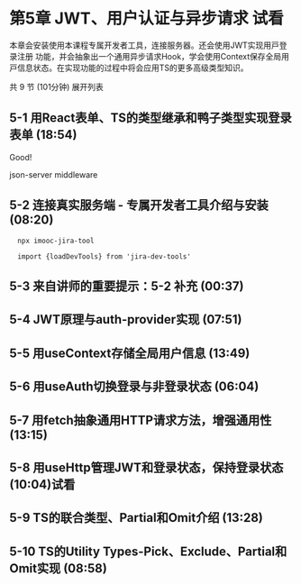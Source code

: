 # 第5章 JWT、用户认证与异步请求 试看
本章会安装使⽤本课程专属开发者⼯具，连接服务器。还会使⽤JWT实现⽤⼾登录注册 功能，并会抽象出⼀个通⽤异步请求Hook，学会使⽤Context保存全局⽤⼾信息状态。在实现功能的过程中将会应⽤TS的更多⾼级类型知识。

共 9 节 (101分钟) 展开列表
## 5-1 用React表单、TS的类型继承和鸭子类型实现登录表单 (18:54)
Good!

json-server middleware

## 5-2 连接真实服务端 - 专属开发者⼯具介绍与安装 (08:20)
```
  npx imooc-jira-tool
```
```
  import {loadDevTools} from 'jira-dev-tools'
```
## 5-3 来自讲师的重要提示：5-2 补充 (00:37)
## 5-4 JWT原理与auth-provider实现 (07:51)
## 5-5 用useContext存储全局用户信息 (13:49)
## 5-6 用useAuth切换登录与非登录状态 (06:04)
## 5-7 用fetch抽象通用HTTP请求方法，增强通用性 (13:15)
## 5-8 用useHttp管理JWT和登录状态，保持登录状态 (10:04)试看
## 5-9 TS的联合类型、Partial和Omit介绍 (13:28)
## 5-10 TS的Utility Types-Pick、Exclude、Partial和Omit实现 (08:58)